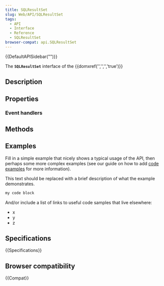```yaml
---
title: SQLResultSet
slug: Web/API/SQLResultSet
tags:
  - API
  - Interface
  - Reference
  - SQLResultSet
browser-compat: api.SQLResultSet
---
```

{{DefaultAPISidebar("")}}

The **`SQLResultSet`** interface of the {{domxref('','','','true')}} 

## Description

 

## Properties



### Event handlers



## Methods



## Examples

Fill in a simple example that nicely shows a typical usage of the API, then perhaps some more complex examples (see our guide on how to add [code examples](/en-US/docs/MDN/Contribute/Structures/Code_examples) for more information).

This text should be replaced with a brief description of what the example demonstrates.

```js
my code block
```

And/or include a list of links to useful code samples that live elsewhere:

*   x
*   y
*   z

## Specifications

{{Specifications}}

## Browser compatibility

{{Compat}}

